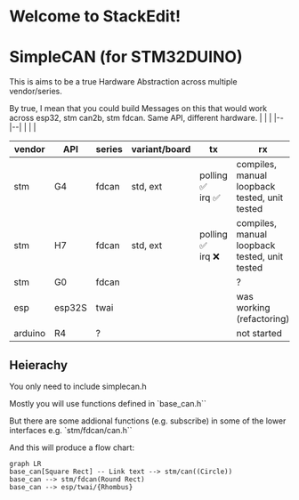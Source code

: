 # Welcome to StackEdit!

# SimpleCAN (for STM32DUINO)

  

This is aims to be a true Hardware Abstraction across multiple vendor/series.


By true, I mean that you could build Messages on this that would work across esp32, stm can2b, stm fdcan. Same API, different hardware.
|  |  |
|--|--|
|  |  |

  
| vendor | API | series  | variant/board | tx | rx | status |
|--|--|--|--|--|--|--|
| stm | G4 | fdcan | std, ext | polling ✅<br> irq ✅  | compiles, manual loopback tested, unit tested |  |
| stm | H7| fdcan | std, ext| polling ✅<br> irq ❌ | compiles, manual loopback tested, unit tested | stm | fdcan | L0 | | ? | | |
| stm | G0 | fdcan |  | | ? | | | 
| esp | esp32S |twai |  | | was working (refactoring) | | | 
| arduino | R4 | ? |  | | not started | | | 






## Heierachy

You only need to include simplecan.h

Mostly you will use functions defined in `base_can.h``

But there are some addional functions (e.g. subscribe) in some of the lower interfaces e.g. `stm/fdcan/can.h``


And this will produce a flow chart:

```mermaid
graph LR
base_can[Square Rect] -- Link text --> stm/can((Circle))
base_can --> stm/fdcan(Round Rect)
base_can --> esp/twai/{Rhombus}

```
